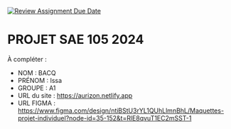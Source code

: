 [![Review Assignment Due Date](https://classroom.github.com/assets/deadline-readme-button-22041afd0340ce965d47ae6ef1cefeee28c7c493a6346c4f15d667ab976d596c.svg)](https://classroom.github.com/a/tqlspz30)
# PROJET SAE 105 2024

À compléter :

- NOM : BACQ
- PRÉNOM : Issa
- GROUPE : A1
- URL du site : https://aurizon.netlify.app
- URL FIGMA : https://www.figma.com/design/ntiBStU3rYL1QUhLlmnBhL/Maquettes-projet-individuel?node-id=35-152&t=RlE8qvuT1EC2mSST-1
